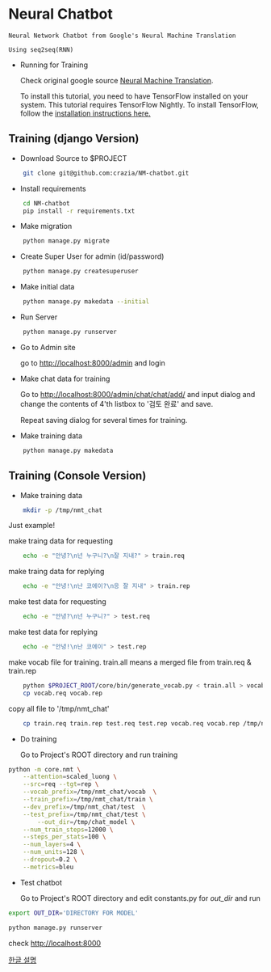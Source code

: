 # Neural Chatbot

    Neural Network Chatbot from Google's Neural Machine Translation
    
    Using seq2seq(RNN) 

* Running for Training
    
    Check original google source [Neural Machine Translation](https://github.com/tensorflow/nmt/ "NMT").
    
    To install this tutorial, you need to have TensorFlow installed on your system. This tutorial requires TensorFlow Nightly. To install TensorFlow, follow the [installation instructions here.](https://www.tensorflow.org/install/)

## Training (django Version)

* Download Source to $PROJECT

```bash
    git clone git@github.com:crazia/NM-chatbot.git
```

* Install requirements

```bash
    cd NM-chatbot
    pip install -r requirements.txt    
```

* Make migration

```bash
    python manage.py migrate
```

* Create Super User for admin (id/password) 

```bash
    python manage.py createsuperuser
```

* Make initial data 

```bash
    python manage.py makedata --initial
```

* Run Server

```bash
    python manage.py runserver
```

* Go to Admin site

    go to [http://localhost:8000/admin](http://localhost:8000/admin "admin url")
    and login 

* Make chat data for training

    Go to [http://localhost:8000/admin/chat/chat/add/](http://localhost:8000/admin/chat/chat/add/ "add chat") 
    and input dialog and change the contents of 4'th listbox to '검토 완료' and save.
    
    Repeat saving dialog for several times for training.
    
    
* Make training data

```bash
    python manage.py makedata
```    

## Training (Console Version)
* Make training data

``` bash
    mkdir -p /tmp/nmt_chat
```
Just example!

make traing data for requesting

``` bash
    echo -e "안녕?\n넌 누구니?\n잘 지내?" > train.req
```

make traing data for replying

``` bash
    echo -e "안녕!\n난 코에이?\n응 잘 지내" > train.rep
```

make test data for requesting

``` bash
    echo -e "안녕?\n넌 누구니?" > test.req
```
    
make test data for replying

``` bash
    echo -e "안녕!\n난 코에이" > test.rep
```

make vocab file for training. train.all means a merged file from train.req & train.rep

``` bash
    python $PROJECT_ROOT/core/bin/generate_vocab.py < train.all > vocab.req
    cp vocab.req vocab.rep
```

copy all file to '/tmp/nmt_chat'

``` bash
    cp train.req train.rep test.req test.rep vocab.req vocab.rep /tmp/nmt_chat
```
    
* Do training

    Go to Project's ROOT directory and run training 
    
```bash
python -m core.nmt \
    --attention=scaled_luong \
    --src=req --tgt=rep \
    --vocab_prefix=/tmp/nmt_chat/vocab  \
    --train_prefix=/tmp/nmt_chat/train \
    --dev_prefix=/tmp/nmt_chat/test  \
    --test_prefix=/tmp/nmt_chat/test \
        --out_dir=/tmp/chat_model \
    --num_train_steps=12000 \
    --steps_per_stats=100 \
    --num_layers=4 \
    --num_units=128 \
    --dropout=0.2 \
    --metrics=bleu
```

* Test chatbot

    Go to Project's ROOT directory and edit constants.py for *out_dir* and run
    
``` bash
export OUT_DIR='DIRECTORY FOR MODEL'
```

``` bash
python manage.py runserver
```


check [http://localhost:8000](http://localhost:8000 "chatbot url")


[한글 설명](https://goo.gl/4s4cy2 "Blog")

